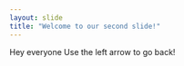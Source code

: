 ```yaml
---
layout: slide
title: "Welcome to our second slide!"
---
```

Hey everyone
Use the left arrow to go back!
